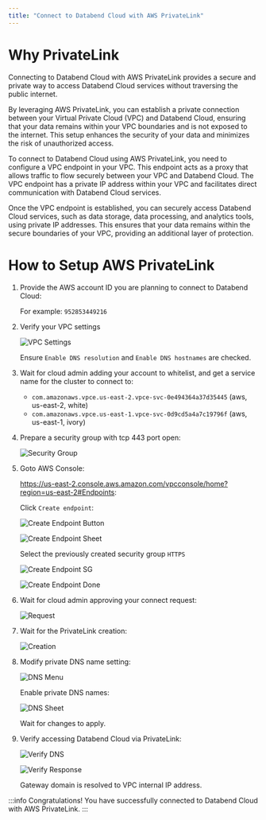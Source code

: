 ```yaml
---
title: "Connect to Databend Cloud with AWS PrivateLink"
---
```


# Why PrivateLink

Connecting to Databend Cloud with AWS PrivateLink provides a secure and private way to access Databend Cloud services without traversing the public internet.

By leveraging AWS PrivateLink, you can establish a private connection between your Virtual Private Cloud (VPC) and Databend Cloud, ensuring that your data remains within your VPC boundaries and is not exposed to the internet. This setup enhances the security of your data and minimizes the risk of unauthorized access.

To connect to Databend Cloud using AWS PrivateLink, you need to configure a VPC endpoint in your VPC. This endpoint acts as a proxy that allows traffic to flow securely between your VPC and Databend Cloud. The VPC endpoint has a private IP address within your VPC and facilitates direct communication with Databend Cloud services.

Once the VPC endpoint is established, you can securely access Databend Cloud services, such as data storage, data processing, and analytics tools, using private IP addresses. This ensures that your data remains within the secure boundaries of your VPC, providing an additional layer of protection.

# How to Setup AWS PrivateLink

1. Provide the AWS account ID you are planning to connect to Databend Cloud:

   For example: `952853449216`

2. Verify your VPC settings

   ![VPC Settings](/img/cloud/privatelink/vpc-settings.png)

   Ensure `Enable DNS resolution` and `Enable DNS hostnames` are checked.

3. Wait for cloud admin adding your account to whitelist, and get a service name for the cluster to connect to:

   - `com.amazonaws.vpce.us-east-2.vpce-svc-0e494364a37d35445` (aws, us-east-2, white)
   - `com.amazonaws.vpce.us-east-1.vpce-svc-0d9cd5a4a7c19796f` (aws, us-east-1, ivory)

4. Prepare a security group with tcp 443 port open:

   ![Security Group](/img/cloud/privatelink/security-group.png)

5. Goto AWS Console:

   https://us-east-2.console.aws.amazon.com/vpcconsole/home?region=us-east-2#Endpoints:

   Click `Create endpoint`:

   ![Create Endpoint Button](/img/cloud/privatelink/create-endpoint-1.png)

   ![Create Endpoint Sheet](/img/cloud/privatelink/create-endpoint-2.png)

   Select the previously created security group `HTTPS`

   ![Create Endpoint SG](/img/cloud/privatelink/create-endpoint-3.png)

   ![Create Endpoint Done](/img/cloud/privatelink/create-endpoint-4.png)

6. Wait for cloud admin approving your connect request:

   ![Request](/img/cloud/privatelink/request.png)

7. Wait for the PrivateLink creation:

   ![Creation](/img/cloud/privatelink/creation.png)

8. Modify private DNS name setting:

   ![DNS Menu](/img/cloud/privatelink/dns-1.png)

   Enable private DNS names:

   ![DNS Sheet](/img/cloud/privatelink/dns-2.png)

   Wait for changes to apply.

9. Verify accessing Databend Cloud via PrivateLink:

   ![Verify DNS](/img/cloud/privatelink/verify-1.png)

   ![Verify Response](/img/cloud/privatelink/verify-2.png)

   Gateway domain is resolved to VPC internal IP address.

:::info
Congratulations! You have successfully connected to Databend Cloud with AWS PrivateLink.
:::
